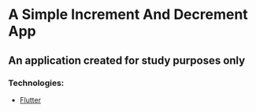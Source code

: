 # A Simple Increment And Decrement App

## An application created for study purposes only

### Technologies:
* [Flutter](https://flutter.dev/)